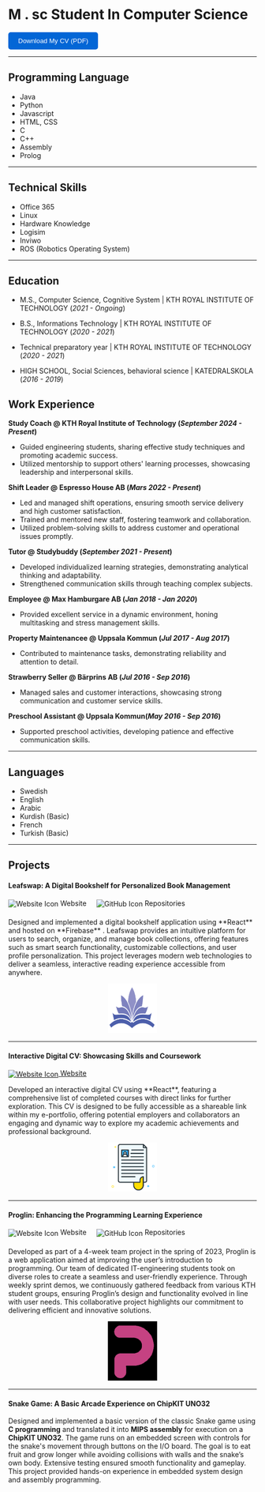 
# M . sc Student In Computer Science
<a href="https://drive.google.com/file/d/1JeP8wTDDf3q6c7S615XoHgAKHnX1VL7z/view?usp=sharing" download>
  <button style="padding: 10px 20px; background-color: #0366d6; color: white; border: none; border-radius: 5px; cursor: pointer;">
    Download My CV (PDF)
  </button>
</a>


---

## Programming Language
- Java
- Python
- Javascript
- HTML, CSS
- C
- C++
- Assembly
- Prolog

---

## Technical Skills
- Office 365
- Linux
- Hardware Knowledge
- Logisim
- Inviwo
- ROS (Robotics Operating System)

---

## Education
- M.S., Computer Science, Cognitive System | KTH ROYAL INSTITUTE OF TECHNOLOGY (_2021 - Ongoing_)
  
- B.S., Informations Technology | KTH ROYAL INSTITUTE OF TECHNOLOGY (_2020 - 2021_)
  
- Technical preparatory year | KTH ROYAL INSTITUTE OF TECHNOLOGY (_2020 - 2021_)
  
- HIGH SCHOOL, Social Sciences, behavioral science | KATEDRALSKOLA (_2016 - 2019_)

## Work Experience
**Study Coach @ KTH Royal Institute of Technology (_September 2024 - Present_)**
- Guided engineering students, sharing effective study techniques and promoting academic success.  
- Utilized mentorship to support others' learning processes, showcasing leadership and interpersonal skills.

**Shift Leader @ Espresso House AB (_Mars 2022 - Present_)**
- Led and managed shift operations, ensuring smooth service delivery and high customer satisfaction.
- Trained and mentored new staff, fostering teamwork and collaboration.
- Utilized problem-solving skills to address customer and operational issues promptly.

**Tutor @ Studybuddy (_September 2021 - Present_)**
- Developed individualized learning strategies, demonstrating analytical thinking and adaptability.
- Strengthened communication skills through teaching complex subjects.

**Employee @ Max Hamburgare AB (_Jan 2018 - Jan 2020_)**
- Provided excellent service in a dynamic environment, honing multitasking and stress management skills.

**Property Maintenancee @ Uppsala Kommun (_Jul 2017 - Aug 2017_)**
- Contributed to maintenance tasks, demonstrating reliability and attention to detail.

**Strawberry Seller @ Bärprins AB (_Jul 2016 - Sep 2016_)**
- Managed sales and customer interactions, showcasing strong communication and customer service skills.

**Preschool Assistant @ Uppsala Kommun(_May 2016 - Sep 2016_)**
- Supported preschool activities, developing patience and effective communication skills.

---

## Languages 
- Swedish
- English
- Arabic
- Kurdish (Basic)
- French
- Turkish (Basic)

---

## Projects
#### Leafswap: A Digital Bookshelf for Personalized Book Management
<div style="display: flex; gap: 20px; margin-bottom: 20px;">
  <a href="https://leafswap.web.app/#" target="_blank" style="text-decoration: none;">
    <img src="https://img.icons8.com/ios-filled/50/000000/internet.png" alt="Website Icon" style="vertical-align: middle;">
    Website
  </a>

  <a href="https://github.com/HQUT/leafswap" target="_blank" style="text-decoration: none;">
    <img src="https://img.icons8.com/ios-filled/50/000000/github.png" alt="GitHub Icon" style="vertical-align: middle;">
    Repositories
  </a>
</div>


<p> Designed and implemented a digital bookshelf application using **React** and hosted on **Firebase** . Leafswap provides an intuitive platform for users to search, organize, and manage book collections, offering features such as smart search functionality, customizable collections, and user profile personalization. This project leverages modern web technologies to deliver a seamless, interactive reading experience accessible from anywhere.</p>

<div style="text-align: center;">
  <img src="assets/apple-touch-icon.png" alt="Proglin" style="width: 100px;">
</div>

---

#### Interactive Digital CV: Showcasing Skills and Coursework
<a href="https://cv-react-411213.firebaseapp.com/education" target="_blank">
  <img src="https://img.icons8.com/ios-filled/50/000000/internet.png" alt="Website Icon" style="vertical-align: middle;">
  Website
</a>


<p>Developed an interactive digital CV using **React**, featuring a comprehensive list of completed courses with direct links for further exploration. This CV is designed to be fully accessible as a shareable link within my e-portfolio, offering potential employers and collaborators an engaging and dynamic way to explore my academic achievements and professional background.</p>

<div style="text-align: center;">
  <img src="assets/cv.png" alt="Proglin" style="width: 100px;">
</div>

---

#### Proglin: Enhancing the Programming Learning Experience
<div style="display: flex; gap: 20px; margin-bottom: 20px;">
  <a href="https://proglintech.wixsite.com/proglin" target="_blank" style="text-decoration: none;">
    <img src="https://img.icons8.com/ios-filled/50/000000/internet.png" alt="Website Icon" style="vertical-align: middle;">
    Website
  </a>

  <a href="https://github.com/HQUT/Learn-Programming" target="_blank" style="text-decoration: none;">
    <img src="https://img.icons8.com/ios-filled/50/000000/github.png" alt="GitHub Icon" style="vertical-align: middle;">
    Repositories
  </a>
</div>


Developed as part of a 4-week team project in the spring of 2023, Proglin is a web application aimed at improving the user’s introduction to programming. Our team of dedicated IT-engineering students took on diverse roles to create a seamless and user-friendly experience. Through weekly sprint demos, we continuously gathered feedback from various KTH student groups, ensuring Proglin’s design and functionality evolved in line with user needs. This collaborative project highlights our commitment to delivering efficient and innovative solutions.

<div style="text-align: center;">
  <img src="assets/proglin.png" alt="Proglin" style="width: 100px;">
</div>

---

#### Snake Game: A Basic Arcade Experience on ChipKIT UNO32

Designed and implemented a basic version of the classic Snake game using **C programming** and translated it into **MIPS assembly** for execution on a **ChipKIT UNO32**. The game runs on an embedded screen with controls for the snake's movement through buttons on the I/O board. The goal is to eat fruit and grow longer while avoiding collisions with walls and the snake’s own body. Extensive testing ensured smooth functionality and gameplay. This project provided hands-on experience in embedded system design and assembly programming.




